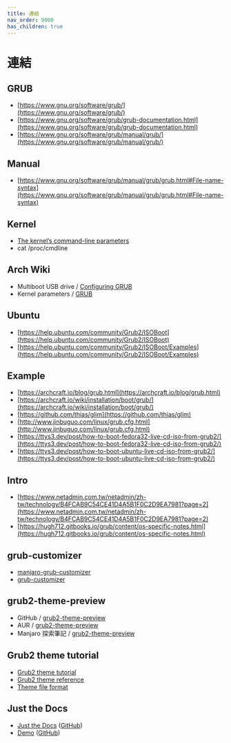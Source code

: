 ```yaml
---
title: 連結
nav_order: 9000
has_children: true
---
```


# 連結

## GRUB

* [https://www.gnu.org/software/grub/](https://www.gnu.org/software/grub/)
* [https://www.gnu.org/software/grub/grub-documentation.html](https://www.gnu.org/software/grub/grub-documentation.html)
* [https://www.gnu.org/software/grub/manual/grub/](https://www.gnu.org/software/grub/manual/grub/)

## Manual

* [https://www.gnu.org/software/grub/manual/grub/grub.html#File-name-syntax](https://www.gnu.org/software/grub/manual/grub/grub.html#File-name-syntax)

## Kernel

* [The kernel’s command-line parameters](https://www.kernel.org/doc/html/latest/admin-guide/kernel-parameters.html)
* cat /proc/cmdline

## Arch Wiki

* Multiboot USB drive / [Configuring GRUB](https://wiki.archlinux.org/title/Multiboot_USB_drive#Configuring_GRUB)
* Kernel parameters / [GRUB](https://wiki.archlinux.org/title/Kernel_parameters#GRUB)

## Ubuntu

* [https://help.ubuntu.com/community/Grub2/ISOBoot](https://help.ubuntu.com/community/Grub2/ISOBoot)
* [https://help.ubuntu.com/community/Grub2/ISOBoot/Examples](https://help.ubuntu.com/community/Grub2/ISOBoot/Examples)


## Example

* [https://archcraft.io/blog/grub.html](https://archcraft.io/blog/grub.html)
* [https://archcraft.io/wiki/installation/boot/grub/](https://archcraft.io/wiki/installation/boot/grub/)
* [https://github.com/thias/glim](https://github.com/thias/glim)
* [http://www.jinbuguo.com/linux/grub.cfg.html](http://www.jinbuguo.com/linux/grub.cfg.html)
* [https://ttys3.dev/post/how-to-boot-fedora32-live-cd-iso-from-grub2/](https://ttys3.dev/post/how-to-boot-fedora32-live-cd-iso-from-grub2/)
* [https://ttys3.dev/post/how-to-boot-ubuntu-live-cd-iso-from-grub2/](https://ttys3.dev/post/how-to-boot-ubuntu-live-cd-iso-from-grub2/)


## Intro

* [https://www.netadmin.com.tw/netadmin/zh-tw/technology/B4FCAB9C54CE41D4A5B1F0C2D9EA7981?page=2](https://www.netadmin.com.tw/netadmin/zh-tw/technology/B4FCAB9C54CE41D4A5B1F0C2D9EA7981?page=2)
* [https://hugh712.gitbooks.io/grub/content/os-specific-notes.html](https://hugh712.gitbooks.io/grub/content/os-specific-notes.html)


## grub-customizer

* [manjaro-grub-customizer](https://github.com/mvidaldp/manjaro-grub-customizer)
* [grub-customizer](https://launchpad.net/grub-customizer)


## grub2-theme-preview

* GitHub / [grub2-theme-preview](https://github.com/hartwork/grub2-theme-preview)
* AUR / [grub2-theme-preview](https://aur.archlinux.org/packages/grub2-theme-preview/)
* Manjaro 探索筆記 / [grub2-theme-preview](https://samwhelp.github.io/note-about-manjaro/read/adjustment/tool/grub2-theme-preview.html)


## Grub2 theme tutorial

* [Grub2 theme tutorial](http://wiki.rosalab.ru/en/index.php/Grub2_theme_tutorial)
* [Grub2 theme reference](http://wiki.rosalab.ru/en/index.php/Grub2_theme_/_reference)
* [Theme file format](https://www.gnu.org/software/grub/manual/grub/html_node/Theme-file-format.html)


## Just the Docs

* [Just the Docs](https://pmarsceill.github.io/just-the-docs/) ([GitHub](https://github.com/pmarsceill/just-the-docs))
* [Demo](https://pmarsceill.github.io/jtd-remote/) ([GitHub](https://github.com/pmarsceill/jtd-remote))
